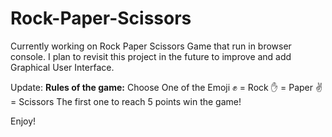 # Rock-Paper-Scissors
Currently working on Rock Paper Scissors Game that run in browser console.
I plan to revisit this project in the future to improve and add Graphical User Interface.

Update:
**Rules of the game:**
Choose One of the Emoji
  ✊ = Rock
  ✋ = Paper
  ✌️ = Scissors
The first one to reach 5 points win the game!

Enjoy!
